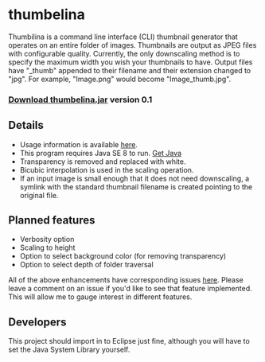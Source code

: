 thumbelina
==========

Thumbilina is a command line interface (CLI) thumbnail generator that operates on an entire folder of images. Thumbnails are output as JPEG files with configurable quality. Currently, the only downscaling method is to specify the maximum width you wish your thumbnails to have. Output files have "\_thumb" appended to their filename and their extension changed to "jpg". For example, "Image.png" would become "Image\_thumb.jpg". 

### [Download thumbelina.jar](https://github.com/zkxs/thumbelina/raw/master/thumbelina.jar) version 0.1

Details
-------

* Usage information is available [here](https://github.com/zkxs/thumbelina/wiki/Usage).
* This program requires Java SE 8 to run. [Get Java](https://www.java.com/)
* Transparency is removed and replaced with white.
* Bicubic interpolation is used in the scaling operation.
* If an input image is small enough that it does not need downscaling, a symlink with the standard thumbnail filename is created pointing to the original file.

Planned features
----------------

* Verbosity option
* Scaling to height
* Option to select background color (for removing transparency)
* Option to select depth of folder traversal
 
All of the above enhancements have corresponding issues [here](https://github.com/zkxs/thumbelina/issues). Please leave a comment on an issue if you'd like to see that feature implemented. This will allow me to gauge interest in different features.

Developers
----------

This project should import in to Eclipse just fine, although you will have to set the Java System Library yourself.
